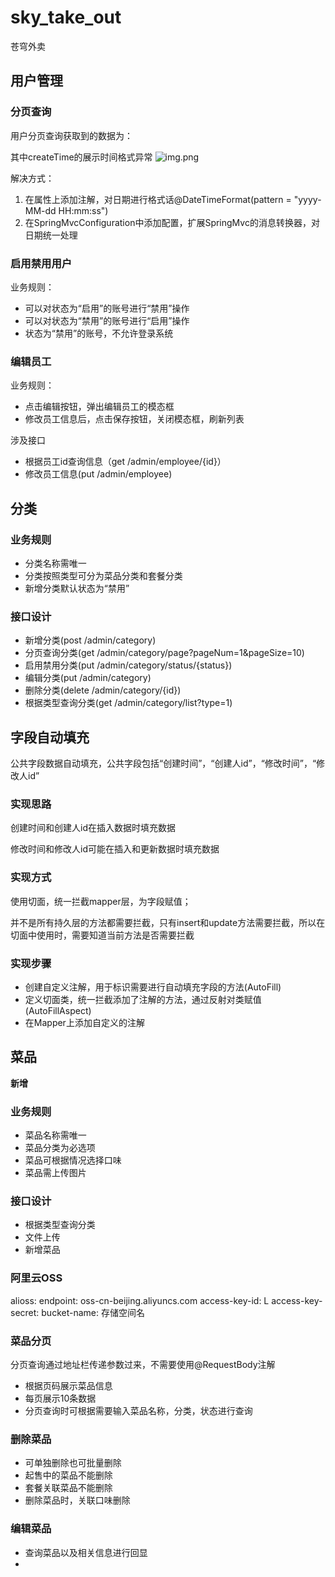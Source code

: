 # sky_take_out
苍穹外卖


## 用户管理

### 分页查询

用户分页查询获取到的数据为：

其中createTime的展示时间格式异常
![img.png](md/img.png)

解决方式：
1. 在属性上添加注解，对日期进行格式话@DateTimeFormat(pattern = "yyyy-MM-dd HH:mm:ss")
2. 在SpringMvcConfiguration中添加配置，扩展SpringMvc的消息转换器，对日期统一处理

### 启用禁用用户

业务规则： 
- 可以对状态为“启用”的账号进行“禁用”操作
- 可以对状态为“禁用”的账号进行“启用”操作
- 状态为“禁用”的账号，不允许登录系统


### 编辑员工

业务规则：
- 点击编辑按钮，弹出编辑员工的模态框
- 修改员工信息后，点击保存按钮，关闭模态框，刷新列表

涉及接口
- 根据员工id查询信息（get /admin/employee/{id}）
- 修改员工信息(put /admin/employee)


## 分类

### 业务规则
-  分类名称需唯一
- 分类按照类型可分为菜品分类和套餐分类
- 新增分类默认状态为“禁用”

### 接口设计
- 新增分类(post /admin/category)
- 分页查询分类(get /admin/category/page?pageNum=1&pageSize=10)
- 启用禁用分类(put /admin/category/status/{status})
- 编辑分类(put /admin/category)
- 删除分类(delete /admin/category/{id})
- 根据类型查询分类(get /admin/category/list?type=1)


## 字段自动填充

公共字段数据自动填充，公共字段包括“创建时间”，“创建人id”，“修改时间”，“修改人id”

### 实现思路

创建时间和创建人id在插入数据时填充数据

修改时间和修改人id可能在插入和更新数据时填充数据

### 实现方式

使用切面，统一拦截mapper层，为字段赋值；

并不是所有持久层的方法都需要拦截，只有insert和update方法需要拦截，所以在切面中使用时，需要知道当前方法是否需要拦截

### 实现步骤

- 创建自定义注解，用于标识需要进行自动填充字段的方法(AutoFill)
- 定义切面类，统一拦截添加了注解的方法，通过反射对类赋值(AutoFillAspect)
- 在Mapper上添加自定义的注解


## 菜品

**新增**

### 业务规则
- 菜品名称需唯一
- 菜品分类为必选项
- 菜品可根据情况选择口味
- 菜品需上传图片

### 接口设计
- 根据类型查询分类
- 文件上传
- 新增菜品

### 阿里云OSS
alioss:
    endpoint: oss-cn-beijing.aliyuncs.com
    access-key-id: L
    access-key-secret:
    bucket-name: 存储空间名

### 菜品分页

分页查询通过地址栏传递参数过来，不需要使用@RequestBody注解

- 根据页码展示菜品信息
- 每页展示10条数据
- 分页查询时可根据需要输入菜品名称，分类，状态进行查询

### 删除菜品

- 可单独删除也可批量删除
- 起售中的菜品不能删除
- 套餐关联菜品不能删除
- 删除菜品时，关联口味删除

### 编辑菜品

- 查询菜品以及相关信息进行回显
- 
